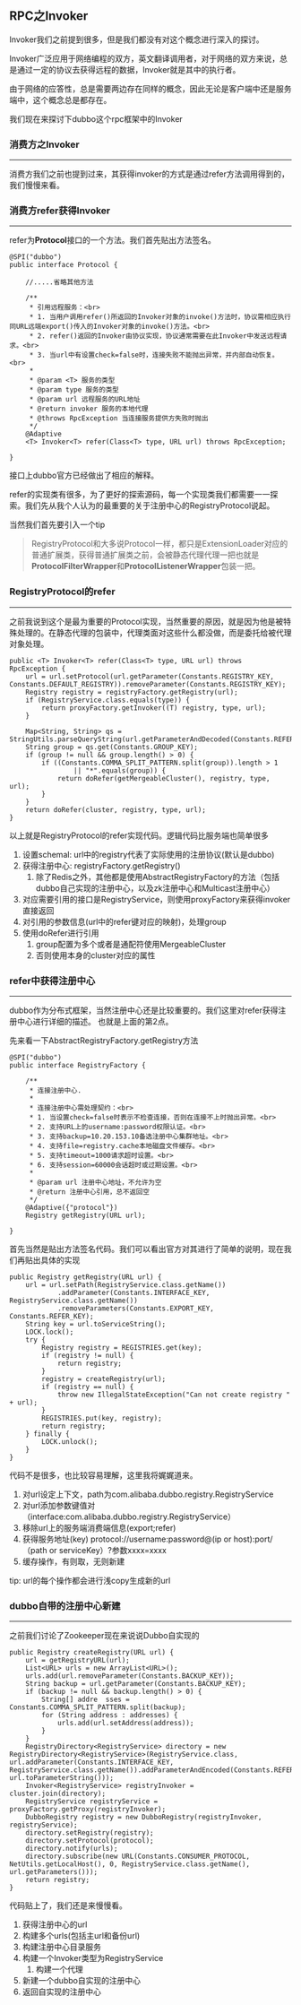 ## RPC之Invoker ##

Invoker我们之前提到很多，但是我们都没有对这个概念进行深入的探讨。

Invoker广泛应用于网络编程的双方，英文翻译调用者，对于网络的双方来说，总是通过一定的协议去获得远程的数据，Invoker就是其中的执行者。

由于网络的应答性，总是需要两边存在同样的概念，因此无论是客户端中还是服务端中，这个概念总是都存在。

我们现在来探讨下dubbo这个rpc框架中的Invoker


### 消费方之Invoker ###

----------
消费方我们之前也提到过来，其获得invoker的方式是通过refer方法调用得到的，我们慢慢来看。

### 消费方refer获得Invoker ###

----------
refer为**Protocol**接口的一个方法。我们首先贴出方法签名。

	@SPI("dubbo")
	public interface Protocol {

		//.....省略其他方法
	
		/**
	     * 引用远程服务：<br>
	     * 1. 当用户调用refer()所返回的Invoker对象的invoke()方法时，协议需相应执行同URL远端export()传入的Invoker对象的invoke()方法。<br>
	     * 2. refer()返回的Invoker由协议实现，协议通常需要在此Invoker中发送远程请求。<br>
	     * 3. 当url中有设置check=false时，连接失败不能抛出异常，并内部自动恢复。<br>
	     * 
	     * @param <T> 服务的类型
	     * @param type 服务的类型
	     * @param url 远程服务的URL地址
	     * @return invoker 服务的本地代理
	     * @throws RpcException 当连接服务提供方失败时抛出
	     */
	    @Adaptive
	    <T> Invoker<T> refer(Class<T> type, URL url) throws RpcException;
	
	}

接口上dubbo官方已经做出了相应的解释。

refer的实现类有很多，为了更好的探索源码，每一个实现类我们都需要一一探索。我们先从我个人认为的最重要的关于注册中心的RegistryProtocol说起。

当然我们首先要引入一个tip

> RegistryProtocol和大多说Protocol一样，都只是ExtensionLoader<Protocol>对应的普通扩展类，获得普通扩展类之前，会被静态代理代理一把也就是**ProtocolFilterWrapper**和**ProtocolListenerWrapper**包装一把。

### RegistryProtocol的refer ###

----------
之前我说到这个是最为重要的Protocol实现，当然重要的原因，就是因为他是被特殊处理的。在静态代理的包装中，代理类面对这些什么都没做，而是委托给被代理对象处理。


	public <T> Invoker<T> refer(Class<T> type, URL url) throws RpcException {
        url = url.setProtocol(url.getParameter(Constants.REGISTRY_KEY, Constants.DEFAULT_REGISTRY)).removeParameter(Constants.REGISTRY_KEY);
        Registry registry = registryFactory.getRegistry(url);
        if (RegistryService.class.equals(type)) {
            return proxyFactory.getInvoker((T) registry, type, url);
        }

        Map<String, String> qs = StringUtils.parseQueryString(url.getParameterAndDecoded(Constants.REFER_KEY));
        String group = qs.get(Constants.GROUP_KEY);
        if (group != null && group.length() > 0) {
            if ((Constants.COMMA_SPLIT_PATTERN.split(group)).length > 1
                    || "*".equals(group)) {
                return doRefer(getMergeableCluster(), registry, type, url);
            }
        }
        return doRefer(cluster, registry, type, url);
    }
以上就是RegistryProtocol的refer实现代码。逻辑代码比服务端也简单很多

1. 设置schemal: url中的registry代表了实际使用的注册协议(默认是dubbo)
2. 获得注册中心: registryFactory.getRegistry()
	1. 除了Redis之外，其他都是使用AbstractRegistryFactory的方法（包括dubbo自己实现的注册中心，以及zk注册中心和Multicast注册中心）
3. 对应需要引用的接口是RegistryService，则使用proxyFactory来获得invoker直接返回
4. 对引用的参数信息(url中的refer键对应的映射)，处理group
5. 使用doRefer进行引用
	1. group配置为多个或者是通配符使用MergeableCluster
	2. 否则使用本身的cluster对应的属性


### refer中获得注册中心 ###

----------

dubbo作为分布式框架，当然注册中心还是比较重要的。我们这里对refer获得注册中心进行详细的描述。
也就是上面的第2点。

先来看一下AbstractRegistryFactory.getRegistry方法

	@SPI("dubbo")
	public interface RegistryFactory {
	
	    /**
	     * 连接注册中心.
	     * 
	     * 连接注册中心需处理契约：<br>
	     * 1. 当设置check=false时表示不检查连接，否则在连接不上时抛出异常。<br>
	     * 2. 支持URL上的username:password权限认证。<br>
	     * 3. 支持backup=10.20.153.10备选注册中心集群地址。<br>
	     * 4. 支持file=registry.cache本地磁盘文件缓存。<br>
	     * 5. 支持timeout=1000请求超时设置。<br>
	     * 6. 支持session=60000会话超时或过期设置。<br>
	     * 
	     * @param url 注册中心地址，不允许为空
	     * @return 注册中心引用，总不返回空
	     */
	    @Adaptive({"protocol"})
	    Registry getRegistry(URL url);
	
	}

首先当然是贴出方法签名代码。我们可以看出官方对其进行了简单的说明，现在我们再贴出具体的实现


 	public Registry getRegistry(URL url) {
    	url = url.setPath(RegistryService.class.getName())
    			.addParameter(Constants.INTERFACE_KEY, RegistryService.class.getName())
    			.removeParameters(Constants.EXPORT_KEY, Constants.REFER_KEY);
    	String key = url.toServiceString();
        LOCK.lock();
        try {
            Registry registry = REGISTRIES.get(key);
            if (registry != null) {
                return registry;
            }
            registry = createRegistry(url);
            if (registry == null) {
                throw new IllegalStateException("Can not create registry " + url);
            }
            REGISTRIES.put(key, registry);
            return registry;
        } finally {
            LOCK.unlock();
        }
    }

代码不是很多，也比较容易理解，这里我将娓娓道来。

1. 对url设定上下文，path为com.alibaba.dubbo.registry.RegistryService
2. 对url添加参数键值对（interface:com.alibaba.dubbo.registry.RegistryService）
3. 移除url上的服务端消费端信息(export;refer)
4. 获得服务地址(key) protocol://username:password@(ip or host):port/（path or serviceKey）?参数xxxx=xxxx
5. 缓存操作，有则取，无则新建

tip: url的每个操作都会进行浅copy生成新的url


### dubbo自带的注册中心新建 ###

----------
之前我们讨论了Zookeeper现在来说说Dubbo自实现的

 	public Registry createRegistry(URL url) {
        url = getRegistryURL(url);
        List<URL> urls = new ArrayList<URL>();
        urls.add(url.removeParameter(Constants.BACKUP_KEY));
        String backup = url.getParameter(Constants.BACKUP_KEY);
        if (backup != null && backup.length() > 0) {
            String[] addre	sses = Constants.COMMA_SPLIT_PATTERN.split(backup);
            for (String address : addresses) {
                urls.add(url.setAddress(address));
            }
        }
        RegistryDirectory<RegistryService> directory = new RegistryDirectory<RegistryService>(RegistryService.class, url.addParameter(Constants.INTERFACE_KEY, RegistryService.class.getName()).addParameterAndEncoded(Constants.REFER_KEY, url.toParameterString()));
        Invoker<RegistryService> registryInvoker = cluster.join(directory);
        RegistryService registryService = proxyFactory.getProxy(registryInvoker);
        DubboRegistry registry = new DubboRegistry(registryInvoker, registryService);
        directory.setRegistry(registry);
        directory.setProtocol(protocol);
        directory.notify(urls);
        directory.subscribe(new URL(Constants.CONSUMER_PROTOCOL, NetUtils.getLocalHost(), 0, RegistryService.class.getName(), url.getParameters()));
        return registry;
    }

代码贴上了，我们还是来慢慢看。

1. 获得注册中心的url
2. 构建多个urls(包括主url和备份url)
3. 构建注册中心目录服务
4. 构建一个Invoker类型为RegistryService
	1. 构建一个代理
5. 新建一个dubbo自实现的注册中心
6. 返回自实现的注册中心

